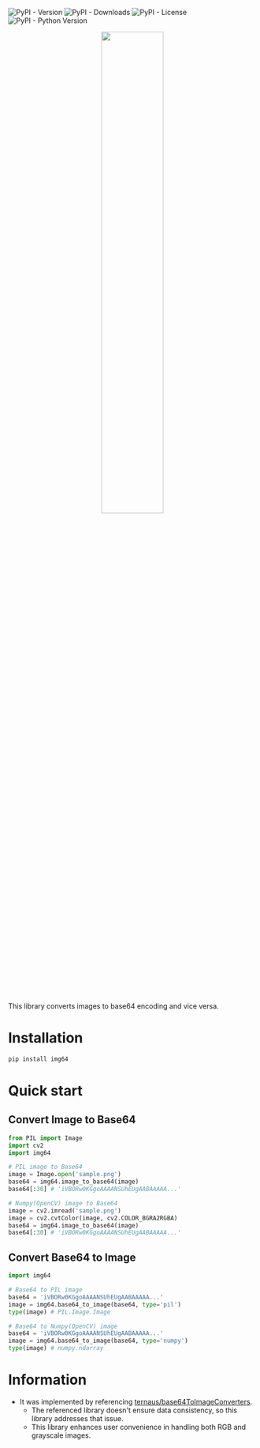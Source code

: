 ![PyPI - Version](https://img.shields.io/pypi/v/img64)
![PyPI - Downloads](https://img.shields.io/pypi/dm/img64?color=red)
![PyPI - License](https://img.shields.io/pypi/l/img64)
![PyPI - Python Version](https://img.shields.io/pypi/pyversions/img64)

<p align="center">
  <img src="https://github.com/gibiee/img64/assets/37574274/1e4ba6f4-776d-4e84-b589-09f75d64d175" width="50%" height="50%" />
</p>

This library converts images to base64 encoding and vice versa.


# Installation
```sh
pip install img64
```


# Quick start

## Convert Image to Base64
```py
from PIL import Image
import cv2
import img64

# PIL image to Base64
image = Image.open('sample.png')
base64 = img64.image_to_base64(image)
base64[:30] # 'iVBORw0KGgoAAAANSUhEUgAABAAAAA...'

# Numpy(OpenCV) image to Base64
image = cv2.imread('sample.png')
image = cv2.cvtColor(image, cv2.COLOR_BGRA2RGBA)
base64 = img64.image_to_base64(image)
base64[:30] # 'iVBORw0KGgoAAAANSUhEUgAABAAAAA...'
```

## Convert Base64 to Image
```py
import img64

# Base64 to PIL image
base64 = 'iVBORw0KGgoAAAANSUhEUgAABAAAAA...'
image = img64.base64_to_image(base64, type='pil')
type(image) # PIL.Image.Image

# Base64 to Numpy(OpenCV) image
base64 = 'iVBORw0KGgoAAAANSUhEUgAABAAAAA...'
image = img64.base64_to_image(base64, type='numpy')
type(image) # numpy.ndarray
```

# Information
- It was implemented by referencing [ternaus/base64ToImageConverters](https://github.com/ternaus/base64ToImageConverters).
  - The referenced library doesn't ensure data consistency, so this library addresses that issue.
  - This library enhances user convenience in handling both RGB and grayscale images.
